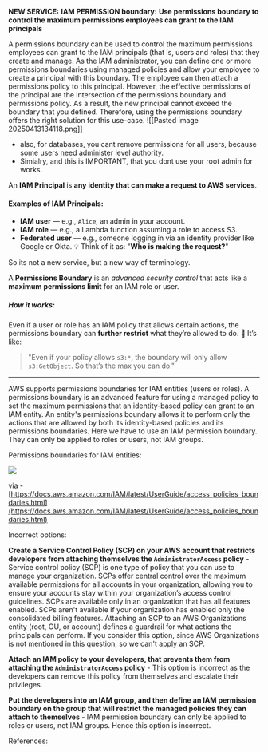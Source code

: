 **NEW SERVICE:**
**IAM PERMISSION boundary:**
**Use permissions boundary to control the maximum permissions employees can grant to the IAM principals**

A permissions boundary can be used to control the maximum permissions employees can grant to the IAM principals (that is, users and roles) that they create and manage. As the IAM administrator, you can define one or more permissions boundaries using managed policies and allow your employee to create a principal with this boundary. The employee can then attach a permissions policy to this principal. However, the effective permissions of the principal are the intersection of the permissions boundary and permissions policy. As a result, the new principal cannot exceed the boundary that you defined. Therefore, using the permissions boundary offers the right solution for this use-case.
![[Pasted image 20250413134118.png]]

- also, for databases, you cant remove permissions for all users, because some users need administer level authority.
- Simialry, and this is IMPORTANT, that you dont use your root admin for works.


An **IAM Principal** is **any identity that can make a request to AWS services**.

#### Examples of IAM Principals:

- **IAM user** — e.g., `Alice`, an admin in your account.
- **IAM role** — e.g., a Lambda function assuming a role to access S3.
- **Federated user** — e.g., someone logging in via an identity provider like Google or Okta.
💡 Think of it as: "**Who is making the request?**"


So its not a new service, but a new way of terminology.


A **Permissions Boundary** is an _advanced security control_ that acts like a **maximum permissions limit** for an IAM role or user.
##### How it works:
Even if a user or role has an IAM policy that allows certain actions, the permissions boundary can **further restrict** what they’re allowed to do.
🧠 It’s like:
> "Even if your policy allows `s3:*`, the boundary will only allow `s3:GetObject`. So that’s the max you can do."

---

AWS supports permissions boundaries for IAM entities (users or roles). A permissions boundary is an advanced feature for using a managed policy to set the maximum permissions that an identity-based policy can grant to an IAM entity. An entity's permissions boundary allows it to perform only the actions that are allowed by both its identity-based policies and its permissions boundaries. Here we have to use an IAM permission boundary. They can only be applied to roles or users, not IAM groups.

Permissions boundaries for IAM entities:

![](https://assets-pt.media.datacumulus.com/aws-saa-pt/assets/pt2-q39-i1.jpg)

via - [https://docs.aws.amazon.com/IAM/latest/UserGuide/access_policies_boundaries.html](https://docs.aws.amazon.com/IAM/latest/UserGuide/access_policies_boundaries.html)

Incorrect options:

**Create a Service Control Policy (SCP) on your AWS account that restricts developers from attaching themselves the `AdministratorAccess` policy** - Service control policy (SCP) is one type of policy that you can use to manage your organization. SCPs offer central control over the maximum available permissions for all accounts in your organization, allowing you to ensure your accounts stay within your organization’s access control guidelines. SCPs are available only in an organization that has all features enabled. SCPs aren't available if your organization has enabled only the consolidated billing features. Attaching an SCP to an AWS Organizations entity (root, OU, or account) defines a guardrail for what actions the principals can perform. If you consider this option, since AWS Organizations is not mentioned in this question, so we can't apply an SCP.

**Attach an IAM policy to your developers, that prevents them from attaching the `AdministratorAccess` policy** - This option is incorrect as the developers can remove this policy from themselves and escalate their privileges.

**Put the developers into an IAM group, and then define an IAM permission boundary on the group that will restrict the managed policies they can attach to themselves** - IAM permission boundary can only be applied to roles or users, not IAM groups. Hence this option is incorrect.

References:
